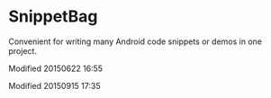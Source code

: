 # SnippetBag
Convenient for writing many Android code snippets or demos in one project.

Modified 20150622 16:55

Modified 20150915 17:35
